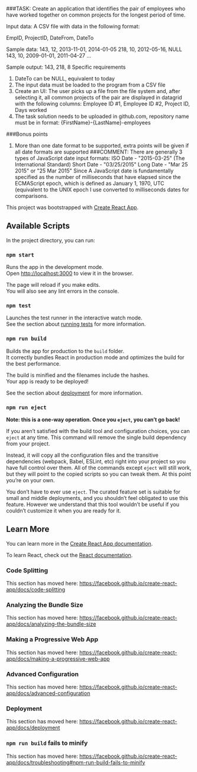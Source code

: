 
###TASK:
Create an application that identifies the pair of employees who have worked 
together on common projects for the longest period of time. 

Input data: 
A CSV file with data in the following format: 

EmpID, ProjectID, DateFrom, DateTo 

Sample data: 
143, 12, 2013-11-01, 2014-01-05 
218, 10, 2012-05-16, NULL 
143, 10, 2009-01-01, 2011-04-27 
... 

Sample output: 
143, 218, 8 
Specific requirements 

1) DateTo can be NULL, equivalent to today 
2) The input data must be loaded to the program from a CSV file 
3) Create an UI: 
The user picks up a file from the file system and, after selecting it, all common 
projects of the pair are displayed in datagrid with the following columns: 
Employee ID #1, Employee ID #2, Project ID, Days worked 
4) The task solution needs to be uploaded in github.com, repository name must be in 
format: {FirstName}-{LastName}-employees 

###Bonus points 
1) More than one date format to be supported, extra points will be given if all date formats 
are supported 
###COMMENT:
There are generally 3 types of JavaScript date input formats:
ISO Date - "2015-03-25" (The International Standard)
Short Date - "03/25/2015"
Long Date - "Mar 25 2015" or "25 Mar 2015"
Since A JavaScript date is fundamentally specified as the number of milliseconds that have elapsed since the ECMAScript epoch, which is defined as January 1, 1970, UTC (equivalent to the UNIX epoch
I use converted to milliseconds dates for comparisons.



This project was bootstrapped with [Create React App](https://github.com/facebook/create-react-app).

## Available Scripts

In the project directory, you can run:

### `npm start`

Runs the app in the development mode.<br />
Open [http://localhost:3000](http://localhost:3000) to view it in the browser.

The page will reload if you make edits.<br />
You will also see any lint errors in the console.

### `npm test`

Launches the test runner in the interactive watch mode.<br />
See the section about [running tests](https://facebook.github.io/create-react-app/docs/running-tests) for more information.

### `npm run build`

Builds the app for production to the `build` folder.<br />
It correctly bundles React in production mode and optimizes the build for the best performance.

The build is minified and the filenames include the hashes.<br />
Your app is ready to be deployed!

See the section about [deployment](https://facebook.github.io/create-react-app/docs/deployment) for more information.

### `npm run eject`

**Note: this is a one-way operation. Once you `eject`, you can’t go back!**

If you aren’t satisfied with the build tool and configuration choices, you can `eject` at any time. This command will remove the single build dependency from your project.

Instead, it will copy all the configuration files and the transitive dependencies (webpack, Babel, ESLint, etc) right into your project so you have full control over them. All of the commands except `eject` will still work, but they will point to the copied scripts so you can tweak them. At this point you’re on your own.

You don’t have to ever use `eject`. The curated feature set is suitable for small and middle deployments, and you shouldn’t feel obligated to use this feature. However we understand that this tool wouldn’t be useful if you couldn’t customize it when you are ready for it.

## Learn More

You can learn more in the [Create React App documentation](https://facebook.github.io/create-react-app/docs/getting-started).

To learn React, check out the [React documentation](https://reactjs.org/).

### Code Splitting

This section has moved here: https://facebook.github.io/create-react-app/docs/code-splitting

### Analyzing the Bundle Size

This section has moved here: https://facebook.github.io/create-react-app/docs/analyzing-the-bundle-size

### Making a Progressive Web App

This section has moved here: https://facebook.github.io/create-react-app/docs/making-a-progressive-web-app

### Advanced Configuration

This section has moved here: https://facebook.github.io/create-react-app/docs/advanced-configuration

### Deployment

This section has moved here: https://facebook.github.io/create-react-app/docs/deployment

### `npm run build` fails to minify

This section has moved here: https://facebook.github.io/create-react-app/docs/troubleshooting#npm-run-build-fails-to-minify
